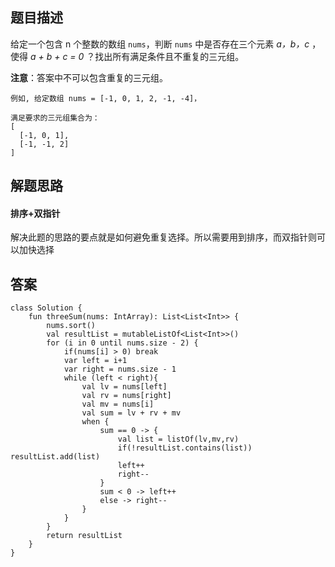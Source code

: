 ## 题目描述

给定一个包含 n 个整数的数组 ``nums``，判断 ``nums`` 中是否存在三个元素 *a，b，c* ，使得 *a + b + c = 0* ？找出所有满足条件且不重复的三元组。

**注意**：答案中不可以包含重复的三元组。


```
例如, 给定数组 nums = [-1, 0, 1, 2, -1, -4]，

满足要求的三元组集合为：
[
  [-1, 0, 1],
  [-1, -1, 2]
]
```


## 解题思路

#### 排序+双指针

解决此题的思路的要点就是如何避免重复选择。所以需要用到排序，而双指针则可以加快选择

## 答案


```
class Solution {
    fun threeSum(nums: IntArray): List<List<Int>> {
        nums.sort()
        val resultList = mutableListOf<List<Int>>()
        for (i in 0 until nums.size - 2) {
            if(nums[i] > 0) break
            var left = i+1
            var right = nums.size - 1
            while (left < right){
                val lv = nums[left]
                val rv = nums[right]
                val mv = nums[i]
                val sum = lv + rv + mv
                when {
                    sum == 0 -> {
                        val list = listOf(lv,mv,rv)
                        if(!resultList.contains(list)) resultList.add(list)
                        left++
                        right--
                    }
                    sum < 0 -> left++
                    else -> right--
                }
            }
        }
        return resultList
    }
}
```


